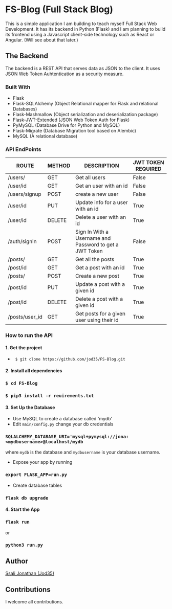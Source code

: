 # FS-Blog (Full Stack Blog)
This is a simple application I am building to teach myself Full Stack Web Development. It has its backend in Python (Flask) and I am planning to build its frontend using a Javascript client-side technology such as React or Angular. (Will see about that later.)

## The Backend 
The backend is a REST API that serves data as JSON to the client. It uses JSON Web Token Auhtentication as a security measure.

### Built With
- Flask
- Flask-SQLAlchemy (Object Relational mapper for Flask and relational Databases)
- Flask-Mashmallow (Object serialization and deserialization package)
- Flask-JWT-Extended (JSON Web Token Auth for Flask)
- PyMySQL (Database Drive for Python and MySQL)
- Flask-Migrate (Database Migration tool based on Alembic)
- MySQL (A relational database)

### API EndPoints
| ROUTE | METHOD  | DESCRIPTION | JWT TOKEN REQUIRED |
|-------|---------|-------------|----------------|
| /users/ | GET    | Get all users  | False
| /user/id | GET   | Get an user with an id | False |
| /users/signup | POST  | create a new user | False  |
| /user/id | PUT   | Update info for a user with an id | True |
| /user/id | DELETE | Delete a user with an id | True |
| /auth/signin | POST  | Sign In With a Username and Password to get a JWT Token | False |
| /posts/    | GET   | Get all the posts | True |
| /post/id   | GET   | Get a post with an id | True |
| /posts/    | POST  | Create a new post | True |
| /post/id   | PUT  | Update a post with a given id | True |
| /post/id   | DELETE | Delete a post with a given id | True |
| /posts/user_id | GET | Get posts for a given user using their id | True |

### How to run the API
#### 1. Get the project
- ` $ git clone https://github.com/jod35/FS-Blog.git`

#### 2. Install all dependencies
### ` $ cd FS-Blog `
### ` $ pip3 install -r reuirements.txt `

#### 3. Set Up the Database
-  Use MySQL to create a database called 'mydb'
-  Edit ` main/config.py ` change your db credentials 
### ` SQLALCHEMY_DATABASE_URI='mysql+pymysql://jona:<mydbusername>@localhost/mydb ` 
where `mydb` is the database and `mydbusername` is your database username.
-  Expose your app by running 
### ` export FLASK_APP=run.py `
-  Create database tables 
### ` flask db upgrade `

#### 4. Start the App
### ` flask run ` 
or 
### `python3 run.py`


## Author
[Ssali Jonathan (Jod35)](https://github.com/jod35)

## Contributions
I welcome all contributions.
